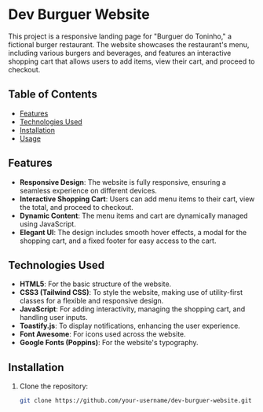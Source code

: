# Dev Burguer Website

This project is a responsive landing page for "Burguer do Toninho," a fictional burger restaurant. The website showcases the restaurant's menu, including various burgers and beverages, and features an interactive shopping cart that allows users to add items, view their cart, and proceed to checkout.

## Table of Contents

- [Features](#features)
- [Technologies Used](#technologies-used)
- [Installation](#installation)
- [Usage](#usage)

## Features

- **Responsive Design**: The website is fully responsive, ensuring a seamless experience on different devices.
- **Interactive Shopping Cart**: Users can add menu items to their cart, view the total, and proceed to checkout.
- **Dynamic Content**: The menu items and cart are dynamically managed using JavaScript.
- **Elegant UI**: The design includes smooth hover effects, a modal for the shopping cart, and a fixed footer for easy access to the cart.

## Technologies Used

- **HTML5**: For the basic structure of the website.
- **CSS3 (Tailwind CSS)**: To style the website, making use of utility-first classes for a flexible and responsive design.
- **JavaScript**: For adding interactivity, managing the shopping cart, and handling user inputs.
- **Toastify.js**: To display notifications, enhancing the user experience.
- **Font Awesome**: For icons used across the website.
- **Google Fonts (Poppins)**: For the website's typography.

## Installation

1. Clone the repository:

   ```bash
   git clone https://github.com/your-username/dev-burguer-website.git
